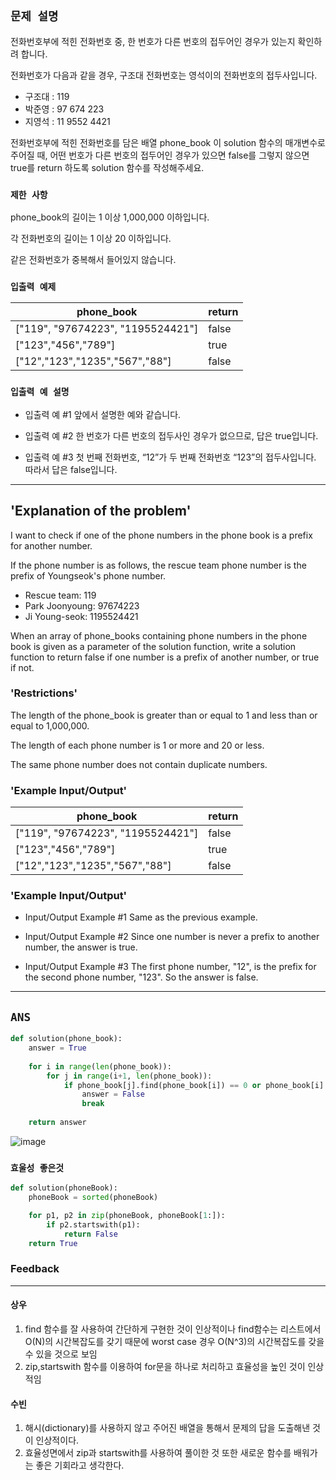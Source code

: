 ## `문제 설명`
전화번호부에 적힌 전화번호 중, 한 번호가 다른 번호의 접두어인 경우가 있는지 확인하려 합니다.

전화번호가 다음과 같을 경우, 구조대 전화번호는 영석이의 전화번호의 접두사입니다.

- 구조대 : 119
- 박준영 : 97 674 223
- 지영석 : 11 9552 4421

전화번호부에 적힌 전화번호를 담은 배열 phone_book 이 solution 함수의 매개변수로 주어질 때, 어떤 번호가 다른 번호의 접두어인 경우가 있으면 false를 그렇지 않으면 true를 return 하도록 solution 함수를 작성해주세요.

### `제한 사항`
phone_book의 길이는 1 이상 1,000,000 이하입니다.

각 전화번호의 길이는 1 이상 20 이하입니다.

같은 전화번호가 중복해서 들어있지 않습니다.

### `입출력 예제`


|phone_book|return|
|---|---|
|["119", "97674223", "1195524421"]|false|
|["123","456","789"]|	true|
|["12","123","1235","567","88"]|false|

### `입출력 예 설명`
- 입출력 예 #1
앞에서 설명한 예와 같습니다.

- 입출력 예 #2
한 번호가 다른 번호의 접두사인 경우가 없으므로, 답은 true입니다.

- 입출력 예 #3
첫 번째 전화번호, “12”가 두 번째 전화번호 “123”의 접두사입니다. 따라서 답은 false입니다.
---
## 'Explanation of the problem'
I want to check if one of the phone numbers in the phone book is a prefix for another number.

If the phone number is as follows, the rescue team phone number is the prefix of Youngseok's phone number.

- Rescue team: 119
- Park Joonyoung: 97674223
- Ji Young-seok: 1195524421

When an array of phone_books containing phone numbers in the phone book is given as a parameter of the solution function, write a solution function to return false if one number is a prefix of another number, or true if not.

### 'Restrictions'
The length of the phone_book is greater than or equal to 1 and less than or equal to 1,000,000.

The length of each phone number is 1 or more and 20 or less.

The same phone number does not contain duplicate numbers.

### 'Example Input/Output'


|phone_book|return|
|---|---|
|["119", "97674223", "1195524421"]|false|
|["123","456","789"]|	true|
|["12","123","1235","567","88"]|false|

### 'Example Input/Output'
- Input/Output Example #1
Same as the previous example.

- Input/Output Example #2
Since one number is never a prefix to another number, the answer is true.

- Input/Output Example #3
The first phone number, "12", is the prefix for the second phone number, "123". So the answer is false.

---
## `ANS`
```python
def solution(phone_book):
    answer = True
    
    for i in range(len(phone_book)):
        for j in range(i+1, len(phone_book)):
            if phone_book[j].find(phone_book[i]) == 0 or phone_book[i].find(phone_book[j]) == 0:
                answer = False
                break
    
    return answer
```    
![image](https://user-images.githubusercontent.com/86946575/226539125-7eb823a6-b4fc-4de5-9bf9-0cd8c0c03bcb.png)
### `효울성 좋은것`
```python
def solution(phoneBook):
    phoneBook = sorted(phoneBook)

    for p1, p2 in zip(phoneBook, phoneBook[1:]):
        if p2.startswith(p1):
            return False
    return True
```

### Feedback
---
#### 상우
1. find 함수를 잘 사용하여 간단하게 구현한 것이 인상적이나 find함수는 리스트에서 O(N)의 시간복잡도를 갖기 때문에 worst case 경우 O(N^3)의 시간복잡도를 갖을 수 있을 것으로 보임
2. zip,startswith 함수를 이용하여 for문을 하나로 처리하고 효율성을 높인 것이 인상적임

#### 수빈
1. 해시(dictionary)를 사용하지 않고 주어진 배열을 통해서 문제의 답을 도출해낸 것이 인상적이다.
2. 효율성면에서 zip과 startswith를 사용하여 풀이한 것 또한 새로운 함수를 배워가는 좋은 기회라고 생각한다.



